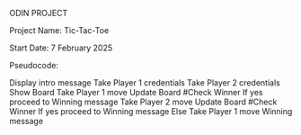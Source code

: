 ODIN PROJECT

Project Name: Tic-Tac-Toe

Start Date: 7 February 2025

Pseudocode:

Display intro message
Take Player 1 credentials
Take Player 2 credentials
Show Board
Take Player 1 move
  Update Board
  #Check Winner
  If yes proceed to Winning message
Take Player 2 move
  Update Board
  #Check Winner
  If yes proceed to Winning message
  Else Take Player 1 move
Winning message